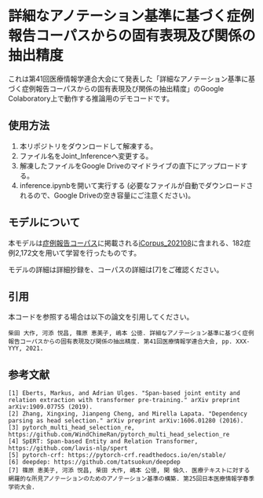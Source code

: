 # 詳細なアノテーション基準に基づく症例報告コーパスからの固有表現及び関係の抽出精度

これは第41回医療情報学連合大会にて発表した「詳細なアノテーション基準に基づく症例報告コーパスからの固有表現及び関係の抽出精度」のGoogle Colaboratory上で動作する推論用のデモコードです。

## 使用方法

1. 本リポジトリをダウンロードして解凍する。
2. ファイル名をJoint_Inferenceへ変更する。
3. 解凍したファイルをGoogle Driveのマイドライブの直下にアップロードする。
4. inference.ipynbを開いて実行する (必要なファイルが自動でダウンロードされるので、Google Driveの空き容量にご注意ください)。

## モデルについて

本モデルは[症例報告コーパス](https://ai-health.m.u-tokyo.ac.jp/home/research/corpus)に掲載される[iCorpus_202108](https://ai-health.m.u-tokyo.ac.jp/labweb/wp-content/uploads/icorpus_202108.zip)に含まれる、182症例2,172文を用いて学習を行ったものです。

モデルの詳細は詳細抄録を、コーパスの詳細は[7]をご確認ください。


## 引用

本コードを参照する場合は以下の論文を引用してください。
```
柴田 大作, 河添 悦昌, 篠原 恵美子, 嶋本 公徳. 詳細なアノテーション基準に基づく症例報告コーパスからの固有表現及び関係の抽出精度. 第41回医療情報学連合大会, pp. XXX-YYY, 2021.
```

## 参考文献
```
[1] Eberts, Markus, and Adrian Ulges. "Span-based joint entity and relation extraction with transformer pre-training." arXiv preprint arXiv:1909.07755 (2019).
[2] Zhang, Xingxing, Jianpeng Cheng, and Mirella Lapata. "Dependency parsing as head selection." arXiv preprint arXiv:1606.01280 (2016).
[3] pytorch_multi_head_selection_re, https://github.com/WindChimeRan/pytorch_multi_head_selection_re
[4] SpERT: Span-based Entity and Relation Transformer, https://github.com/lavis-nlp/spert
[5] pytorch-crf: https://pytorch-crf.readthedocs.io/en/stable/
[6] deepdep: https://github.com/tatsuokun/deepdep
[7] 篠原 恵美子, 河添 悦昌, 柴田 大作, 嶋本 公徳, 関 倫久. 医療テキストに対する網羅的な所見アノテーションのためのアノテーション基準の構築. 第25回日本医療情報学春季学術大会.
```
